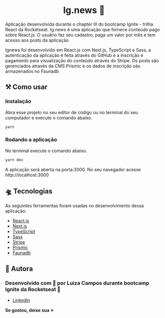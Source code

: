 <h1 align="center">Ig.news 📰</h1>

<p>Aplicação desenvolvida durante o chapter III do bootcamp Ignite - trilha React da Rocketseat. Ig.news é uma aplicação que fornece conteúdo pago sobre React.js. O usuário faz seu cadastro, paga um valor por mês e tem acesso aos posts da aplicação </p>

<p>Ignews foi desenvolvido em React.js com Next.js, TypeScript e Sass, a autenticação da aplicação é feita através do GitHub e a inscrição e pagamento para visualização do conteúdo através do Stripe. Os posts são gerenciados através da CMS Prismic e os dados de inscrição são armazenados no Faunadb</p>

<h2>⚒️ Como usar</h2>

<h3>Instalação</h3>
<p>Abra esse projeto no seu editor de código ou no terminal do seu computador e execute o comando abaixo.</p>

```sh
yarn
```

<h3>Rodando a aplicação</h3>
  <p>No terminal execute o comando abaixo.</p>

```sh
yarn dev
```

<p>A aplicação será aberta na porta:3000. No seu navegador acesse http://localhost:3000</p>


<h2 id="tecnologias">🛸 Tecnologias</h2>
  
  <p>
    As seguintes ferramentas foram usadas no desenvolvimento dessa aplicação:
    <ul>
      <li><a href="https://pt-br.reactjs.org/">React.js</a></li>
      <li><a href="https://nextjs.org/">Next.js</a></li>
      <li><a href="https://www.typescriptlang.org/">TypeScript</a></li>
      <li><a href="https://sass-lang.com">Sass</a></li>
      <li><a href="https://stripe.com">Stripe</a></li>
      <li><a href="https://prismic.io">Prismic</a></li>
      <li><a href="https://fauna.com">Faunadb</a></li>
    </ul>
  </p>

  <h2 id="autora">👤 Autora</h2>

<h3>Desenvolvido com 💖 por Luiza Campos durante bootcamp Ignite da Rocketseat 🚀 </h3>

* [Linkedin](https://linkedin.com/in/luiza-de-almeida-campos)

  
<strong align="center">Se gostou, deixe sua ⭐️</strong>

  